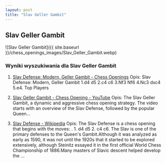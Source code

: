 ```yaml
---
layout: post
title: "Slav Geller Gambit"
---
```


## Slav Geller Gambit
![Slav Geller Gambit]({{ site.baseurl }}/chess_openings_images/Slav_Geller_Gambit.webp)

### Wyniki wyszukiwania dla Slav Geller Gambit
1. [Slav Defense: Modern, Geller Gambit - Chess Openings](https://www.chess.com/openings/Slav-Defense-Modern-Geller-Gambit)
   Opis: Slav Defense: Modern, Geller Gambit 1.d4 d5 2.c4 c6 3.Nf3 Nf6 4.Nc3 dxc4 5.e4. Top Players

2. [Slav Geller Gambit - Chess Opening - YouTube](https://www.youtube.com/watch?v=8G9s8t0_DCg)
   Opis: The Slav Geller Gambit, a dynamic and aggressive chess opening strategy. The video starts with an overview of the Slav Defense, followed by the popular Queen...

3. [Slav Defense - Wikipedia](https://en.wikipedia.org/wiki/Slav_Defense)
   Opis: The Slav Defense is a chess opening that begins with the moves: . 1. d4 d5 2. c4 c6. The Slav is one of the primary defenses to the Queen's Gambit.Although it was analyzed as early as 1590, it was not until the 1920s that it started to be explored extensively, although Steinitz essayed it in the first official World Chess Championship of 1886.Many masters of Slavic descent helped develop the ...